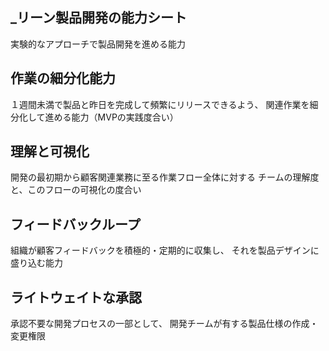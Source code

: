 _リーン製品開発の能力シート
---

実験的なアプローチで製品開発を進める能力

## 作業の細分化能力
１週間未満で製品と昨日を完成して頻繁にリリースできるよう、
関連作業を細分化して進める能力（MVPの実践度合い）
## 理解と可視化
開発の最初期から顧客関連業務に至る作業フロー全体に対する
チームの理解度と、このフローの可視化の度合い
## フィードバックループ
組織が顧客フィードバックを積極的・定期的に収集し、
それを製品デザインに盛り込む能力
## ライトウェイトな承認
承認不要な開発プロセスの一部として、
開発チームが有する製品仕様の作成・変更権限



